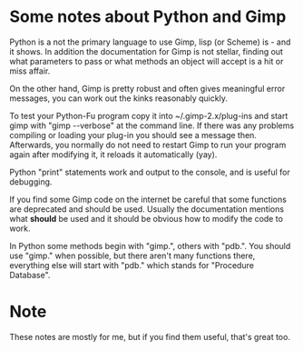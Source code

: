 # Some notes about Python and Gimp #

Python is a not the primary language to use Gimp, lisp (or Scheme) is - and it shows.  In addition the documentation for Gimp is not stellar, finding out what parameters to pass or what methods an object will accept is a hit or miss affair.

On the other hand, Gimp is pretty robust and often gives meaningful error messages, you can work out the kinks reasonably quickly.

To test your Python-Fu program copy it into ~/.gimp-2.x/plug-ins and start gimp with "gimp --verbose" at the command line.  If there was any problems compiling or loading your plug-in you should see a message then.  Afterwards, you normally do not need to restart Gimp to run your program again after modifying it, it reloads it automatically (yay).

Python "print" statements work and output to the console, and is useful for debugging.

If you find some Gimp code on the internet be careful that some functions are deprecated and should be used.  Usually the documentation mentions what **should** be used and it should be obvious how to modify the code to work.

In Python some methods begin with "gimp.", others with "pdb.". You should use "gimp." when possible, but there aren't many functions there, everything else will start with "pdb." which stands for "Procedure Database".

# Note #

These notes are mostly for me, but if you find them useful, that's great too.
